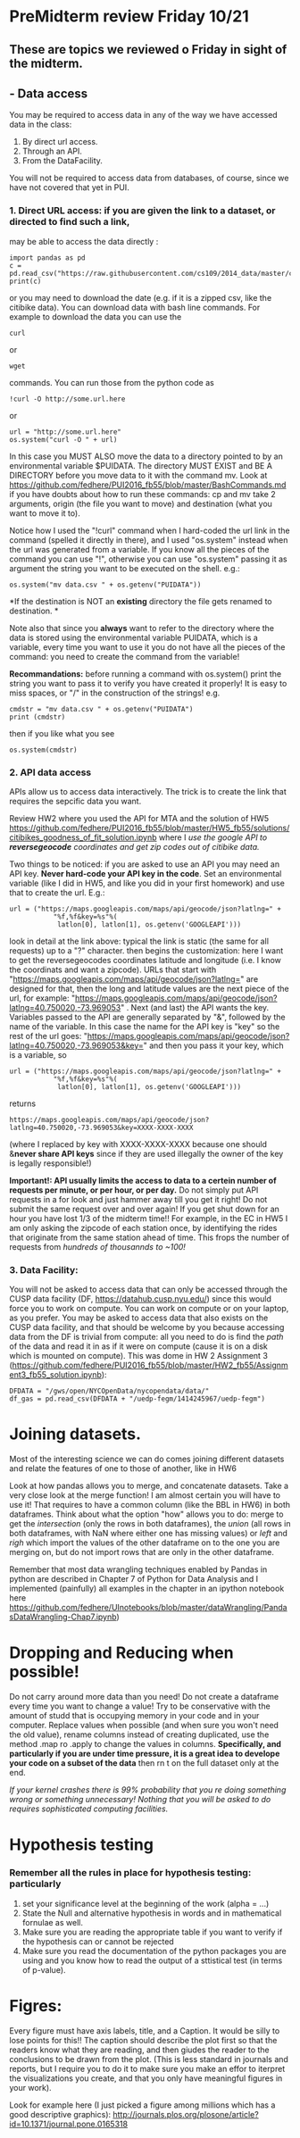# PreMidterm review Friday 10/21

## These are topics we reviewed o Friday in sight of the midterm.


## - Data access

You may be required to access data in any of the way we have accessed data in the class: 
1. By direct url access.
2. Through an API.
3. From the DataFacility. 

You will not be required to access data from databases, of course, since we have not covered that yet in PUI.

### 1. Direct URL access: if you are given the link to a dataset, or directed to find such a link,
may be able to access the data directly :
```
import pandas as pd
c = pd.read_csv("https://raw.githubusercontent.com/cs109/2014_data/master/countries.csv")
print(c)
```
or you may need to download the date (e.g. if it is a zipped csv, like the citibike data). 
You can download data with bash line commands. For example to download the data you can use the 
```
curl
```
or
```
wget
```
commands. You can run those from the python code as 
```
!curl -O http://some.url.here
```
or 
```
url = "http://some.url.here"
os.system("curl -O " + url)
```

In this case you MUST ALSO move the data to a directory pointed to by an environmental variable $PUIDATA. The directory MUST EXIST and BE A DIRECTORY before you move data to it with the command mv. Look at https://github.com/fedhere/PUI2016_fb55/blob/master/BashCommands.md if you have doubts about how to run these commands: cp and mv take 2 arguments, origin (the file you want to move) and destination (what you want to move it to). 

Notice how I used the "!curl" command when I hard-coded the url link in the command (spelled it directly in there), and I used "os.system" instead when the url was generated from a variable. If you know all the pieces of the command you can use "!", otherwise you can use "os.system" passing it as argument the string you want to be executed on the shell. e.g.:

```
os.system("mv data.csv " + os.getenv("PUIDATA"))
```
*If the destination is NOT an **existing** directory the file gets renamed to destination. *

Note also that since you **always** want to refer to the directory where the data is stored using the environmental variable PUIDATA, which is a variable, every time you want to use it you do not have all the pieces of the command: you need to create the command from the variable!

**Recommandations:** before running a command with os.system() print the string you want to pass it to verify you have created it properly! It is easy to miss spaces, or "/" in the construction of the strings! e.g.

```
cmdstr = "mv data.csv " + os.getenv("PUIDATA")
print (cmdstr)
```
then if you like what you see
```
os.system(cmdstr)
```

### 2. API data access

APIs allow us to access data interactively. The trick is to create the link that requires the sepcific data you want. 

Review HW2 where you used the API for MTA and the solution of HW5 
https://github.com/fedhere/PUI2016_fb55/blob/master/HW5_fb55/solutions/citibikes_goodness_of_fit_solution.ipynb
where I *use the google API to **reversegeocode** coordinates and get zip codes out of citibike data.*

Two things to be noticed: if you are asked to use an API you may need an API key. **Never hard-code your API key in the code**. Set an environmental variable (like I did in HW5, and like you did in your first homework) and use that to create the url. E.g.:
```
url = ("https://maps.googleapis.com/maps/api/geocode/json?latlng=" +
           "%f,%f&key=%s"%(
            latlon[0], latlon[1], os.getenv('GOOGLEAPI')))
```
look in detail at the link above: typical the link is static (the same for all requests) up to a "?" character. 
then begins the customization: here I want to get the reversegeocodes coordinates latitude and longitude (i.e. I know the coordinats and want a zipcode). URLs that start with "https://maps.googleapis.com/maps/api/geocode/json?latlng=" are designed for that, then the long and latitude values are the next piece of the url, for example: "https://maps.googleapis.com/maps/api/geocode/json?latlng=40.750020,-73.969053" .
Next (and last) the API wants the key. Variables passed to the API are generally separated by "&", followed by the name of the variable. In this case the name for the API key is "key" so the rest of the url goes: 
"https://maps.googleapis.com/maps/api/geocode/json?latlng=40.750020,-73.969053&key="
and then you pass it your key, which is a variable, so 
```
url = ("https://maps.googleapis.com/maps/api/geocode/json?latlng=" +
           "%f,%f&key=%s"%(
            latlon[0], latlon[1], os.getenv('GOOGLEAPI')))
```
returns 
```
https://maps.googleapis.com/maps/api/geocode/json?latlng=40.750020,-73.969053&key=XXXX-XXXX-XXXX
```
(where I replaced by key with XXXX-XXXX-XXXX because one should &**never share API keys** since if they are used illegally the owner of the key is legally responsible!)

**Important!: API usually limits the access to data to a certein number of requests per minute, or per hour, or per day.** Do not simply put API requests in a for look and just hammer away till you get it right! Do not submit the same request over and over again! If you get shut down for an hour you have lost 1/3 of the midterm time!! For example, in the EC in HW5 I am only asking the zipcode of each station once, by identifying the rides that originate from the same station ahead of time. This frops the number of requests from *hundreds of thousannds to ~100!*


### 3. Data Facility: 
You will not be asked to access data that can only be accessed through the CUSP data facility (DF, https://datahub.cusp.nyu.edu/) since this would force you to work on compute. You can work on compute or on your laptop, as you prefer. You may be asked to access data that also exists on the CUSP data facility, and that should be welcome by you because accessing data from the DF is trivial from compute: all you need to do is find the *path* of the data and read it in as if it were on compute (cause it is on a disk which is mounted on compute). This was dome in HW 2 Assignment 3 (https://github.com/fedhere/PUI2016_fb55/blob/master/HW2_fb55/Assignment3_fb55_solution.ipynb): 

```
DFDATA = "/gws/open/NYCOpenData/nycopendata/data/"
df_gas = pd.read_csv(DFDATA + "/uedp-fegm/1414245967/uedp-fegm")
```


# Joining datasets.

Most of the interesting science we can do comes joining different datasets and relate the features of one to those of another, like in HW6 

Look at how pandas allows you to merge, and concatenate datasets. Take a very close look at the merge function! I am almost certain you will have to use it! That requires to have a common column (like the BBL in HW6) in both dataframes. Think about what the option "how" allows you to do: merge to get the *intersection* (only the rows in both dataframes), the *union* (all rows in both dataframes, with NaN where either one has missing values) or *left* and *righ* which import the values of the other dataframe on to the one you are merging on, but do not import rows that are only in the other dataframe.

Remember that most data wrangling techniques enabled by Pandas in python are described in Chapter 7 of Python for Data Analysis and I implemented (painfully) all examples in the chapter in an ipython notebook here https://github.com/fedhere/UInotebooks/blob/master/dataWrangling/PandasDataWrangling-Chap7.ipynb)


# Dropping and Reducing when possible! 

Do not carry around more data than you need! Do not create a dataframe every time you want to change a value! Try to be conservative with the amount of studd that is occupying memory in your code and in your computer. Replace values when possible (and when sure you won't need the old value), rename columns instead of creating duplicated, use the method .map ro .apply to change the values in columns. 
**Specifically, and particularly if you are under time pressure, it is a great idea to develope your code on a subset of the data** then rn t on the full dataset only at the end.

*If your kernel crashes there is 99% probability that you re doing something wrong or something unnecessary! Nothing that you will be asked to do requires sophisticated computing facilities.*


# Hypothesis testing 

### Remember all the rules in place for hypothesis testing: particularly 
1. set your significance level at the beginning of the work (alpha = ...)
2. State the Null and alternative hypothesis in words and in mathematical fornulae as well.
3. Make sure you are reading the appropriate table if you want to verify if the hypothesis can or cannot be rejected
4. Make sure you read the documentation of the python packages you are using and you know how to read the output of a sttistical test (in terms of p-value).



# Figres:
Every figure must have axis labels, title, and a Caption. It would be silly to lose points for this!! The caption should describe the plot first so that the readers know what they are reading, and then giudes the reader to the conclusions to be drawn from the plot. (This is less standard in journals and reports, but I require you to do it to make sure you make an effor to iterpret the visualizations you create, and that you only have meaningful figures in your work).

Look for example here (I just picked a figure among millions which has a good descriptive graphics): http://journals.plos.org/plosone/article?id=10.1371/journal.pone.0165318


